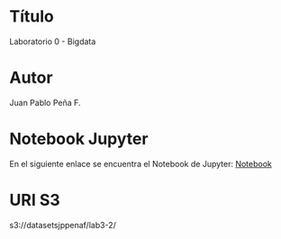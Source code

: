 # Título
Laboratorio 0 - Bigdata

# Autor
Juan Pablo Peña F.

# Notebook Jupyter
En el siguiente enlace se encuentra el Notebook de Jupyter: [Notebook](https://github.com/JPabloPena/ST0263jppenaf/blob/main/bigdata/lab3-2/lab3-2.ipynb)

# URI S3
s3://datasetsjppenaf/lab3-2/
